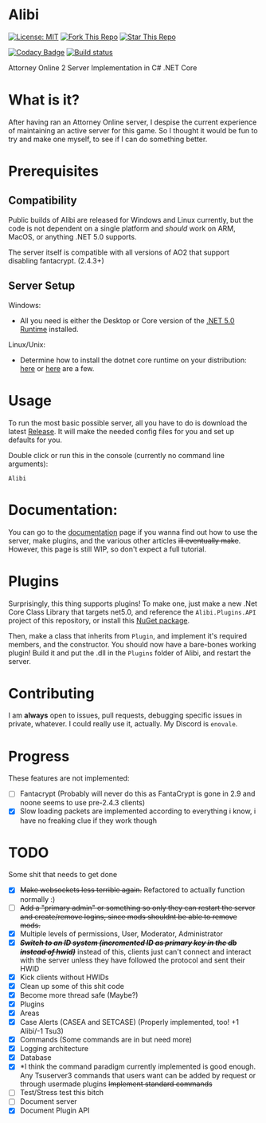 # Alibi
[![License: MIT](https://img.shields.io/github/license/ElijahZAwesome/Alibi)](https://github.com/ElijahZAwesome/Alibi/blob/main/LICENSE) [![Fork This Repo](https://img.shields.io/github/forks/ElijahZAwesome/Alibi)](https://github.com/ElijahZAwesome/Alibi/blob/main/LICENSE) [![Star This Repo](https://img.shields.io/github/stars/ElijahZAwesome/Alibi)](https://github.com/ElijahZAwesome/Alibi/blob/main/LICENSE)

[![Codacy Badge](https://app.codacy.com/project/badge/Grade/1913dc611b664376a11c84c4e1c2861a)](https://www.codacy.com/gh/ElijahZAwesome/Alibi/dashboard?utm_source=github.com&amp;utm_medium=referral&amp;utm_content=ElijahZAwesome/Alibi&amp;utm_campaign=Badge_Grade) [![Build status](https://ci.appveyor.com/api/projects/status/dknw39du3emv19y3?svg=true)](https://ci.appveyor.com/project/ElijahZAwesome/alibi)

Attorney Online 2 Server Implementation in C# .NET Core
 
# What is it?
After having ran an Attorney Online server, I despise the current experience of maintaining an active server
for this game. So I thought it would be fun to try and make one myself, to see if I can do something better.

# Prerequisites
## Compatibility

Public builds of Alibi are released for Windows and Linux currently, but the code is not dependent on a single platform and *should* work on ARM, MacOS, or anything .NET 5.0 supports.

The server itself is compatible with all versions of AO2 that support disabling fantacrypt. (2.4.3+)

## Server Setup
Windows:

 - All you need is either the Desktop or Core version of the [.NET 5.0 Runtime](https://dotnet.microsoft.com/download/dotnet/5.0) installed.

Linux/Unix:
 
 - Determine how to install the dotnet core runtime on your distribution:
 [here](https://docs.microsoft.com/en-us/dotnet/core/install/linux) or [here](https://wiki.archlinux.org/index.php/.NET_Core#Installation) are a few.

# Usage
To run the most basic possible server, all you have to do is download the latest 
[Release](https://github.com/ElijahZAwesome/Alibi/releases/).
It will make the needed config files for you and set up defaults for you.

Double click or run this in the console (currently no command line arguments):

```
Alibi
```

# Documentation:
You can go to the [documentation](https://elijahzawesome.github.io/Alibi) page if you wanna find out how to use the server, make plugins, and the various other articles ~~ill eventually make~~. However, this page is still WIP, so don't expect a full tutorial.

# Plugins

Surprisingly, this thing supports plugins! To make one, just make a new .Net Core 
Class Library that targets net5.0, and reference the `Alibi.Plugins.API` 
project of this repository, or install this 
[NuGet package](https://www.nuget.org/packages/Alibi.Plugins.API/).

Then, make a class that inherits from `Plugin`, and implement it's required members, and the constructor.
You should now have a bare-bones working plugin! Build it and put the .dll in the `Plugins`
folder of Alibi, and restart the server.

# Contributing
I am **always** open to issues, pull requests, debugging specific issues in private, whatever. I could really use it, actually. My Discord is `enovale`.

# Progress
These features are not implemented:

- [ ] Fantacrypt (Probably will never do this as FantaCrypt is gone in 2.9 and noone seems to use pre-2.4.3 clients)
- [X] Slow loading packets are implemented according to everything i know, i have no freaking clue if they work though

# TODO
Some shit that needs to get done

- [X]  ~~Make websockets less terrible again.~~ Refactored to actually function normally :)
- [ ]  ~~Add a "primary admin" or something so only they can restart the server and create/remove logins, since mods shouldnt be able to remove mods.~~
- [X]  Multiple levels of permissions, User, Moderator, Administrator
- [X]  ~~***Switch to an ID system (incremented ID as primary key in the db instead of hwid)***~~ instead of this, clients just can't connect and interact with the server unless they have followed the protocol and sent their HWID
- [X]  Kick clients without HWIDs
- [X]  Clean up some of this shit code
- [X]  Become more thread safe (Maybe?)
- [X]  Plugins
- [X]  Areas
- [X]  Case Alerts (CASEA and SETCASE) (Properly implemented, too! +1 Alibi/-1 Tsu3)
- [X]  Commands (Some commands are in but need more)
- [X]  Logging architecture
- [X]  Database
- [X] *I think the command paradigm currently implemented is good enough. Any Tsuserver3 commands that users want can be added by request or through usermade plugins  ~~Implement standard commands~~
- [ ]  Test/Stress test this bitch
- [ ]  Document server
- [X]  Document Plugin API
